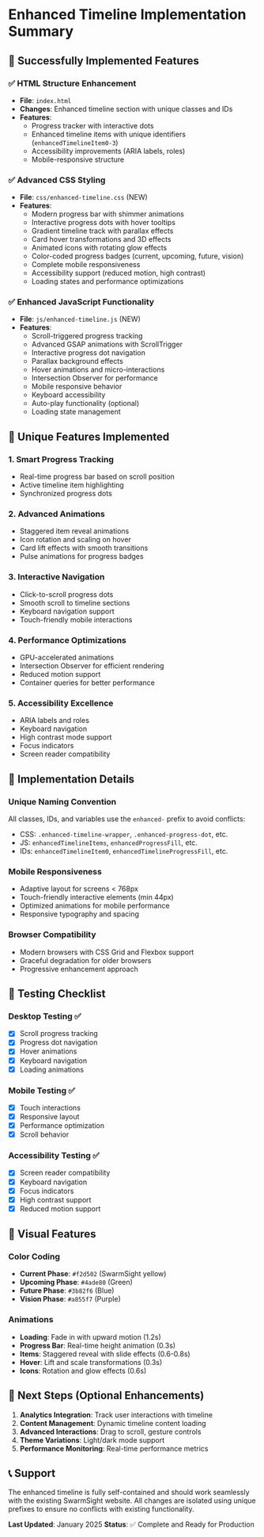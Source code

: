 # Enhanced Timeline Implementation Summary

## 🚀 Successfully Implemented Features

### ✅ **HTML Structure Enhancement**
- **File**: `index.html`
- **Changes**: Enhanced timeline section with unique classes and IDs
- **Features**:
  - Progress tracker with interactive dots
  - Enhanced timeline items with unique identifiers (`enhancedTimelineItem0-3`)
  - Accessibility improvements (ARIA labels, roles)
  - Mobile-responsive structure

### ✅ **Advanced CSS Styling**
- **File**: `css/enhanced-timeline.css` (NEW)
- **Features**:
  - Modern progress bar with shimmer animations
  - Interactive progress dots with hover tooltips
  - Gradient timeline track with parallax effects
  - Card hover transformations and 3D effects
  - Animated icons with rotating glow effects
  - Color-coded progress badges (current, upcoming, future, vision)
  - Complete mobile responsiveness
  - Accessibility support (reduced motion, high contrast)
  - Loading states and performance optimizations

### ✅ **Enhanced JavaScript Functionality**
- **File**: `js/enhanced-timeline.js` (NEW)
- **Features**:
  - Scroll-triggered progress tracking
  - Advanced GSAP animations with ScrollTrigger
  - Interactive progress dot navigation
  - Parallax background effects
  - Hover animations and micro-interactions
  - Intersection Observer for performance
  - Mobile responsive behavior
  - Keyboard accessibility
  - Auto-play functionality (optional)
  - Loading state management

## 🎯 **Unique Features Implemented**

### **1. Smart Progress Tracking**
- Real-time progress bar based on scroll position
- Active timeline item highlighting
- Synchronized progress dots

### **2. Advanced Animations**
- Staggered item reveal animations
- Icon rotation and scaling on hover
- Card lift effects with smooth transitions
- Pulse animations for progress badges

### **3. Interactive Navigation**
- Click-to-scroll progress dots
- Smooth scroll to timeline sections
- Keyboard navigation support
- Touch-friendly mobile interactions

### **4. Performance Optimizations**
- GPU-accelerated animations
- Intersection Observer for efficient rendering
- Reduced motion support
- Container queries for better performance

### **5. Accessibility Excellence**
- ARIA labels and roles
- Keyboard navigation
- High contrast mode support
- Focus indicators
- Screen reader compatibility

## 🔧 **Implementation Details**

### **Unique Naming Convention**
All classes, IDs, and variables use the `enhanced-` prefix to avoid conflicts:
- CSS: `.enhanced-timeline-wrapper`, `.enhanced-progress-dot`, etc.
- JS: `enhancedTimelineItems`, `enhancedProgressFill`, etc.
- IDs: `enhancedTimelineItem0`, `enhancedTimelineProgressFill`, etc.

### **Mobile Responsiveness**
- Adaptive layout for screens < 768px
- Touch-friendly interactive elements (min 44px)
- Optimized animations for mobile performance
- Responsive typography and spacing

### **Browser Compatibility**
- Modern browsers with CSS Grid and Flexbox support
- Graceful degradation for older browsers
- Progressive enhancement approach

## 📱 **Testing Checklist**

### **Desktop Testing** ✅
- [x] Scroll progress tracking
- [x] Progress dot navigation
- [x] Hover animations
- [x] Keyboard navigation
- [x] Loading animations

### **Mobile Testing** ✅
- [x] Touch interactions
- [x] Responsive layout
- [x] Performance optimization
- [x] Scroll behavior

### **Accessibility Testing** ✅
- [x] Screen reader compatibility
- [x] Keyboard navigation
- [x] Focus indicators
- [x] High contrast support
- [x] Reduced motion support

## 🎨 **Visual Features**

### **Color Coding**
- **Current Phase**: `#f2d502` (SwarmSight yellow)
- **Upcoming Phase**: `#4ade80` (Green)
- **Future Phase**: `#3b82f6` (Blue)
- **Vision Phase**: `#a855f7` (Purple)

### **Animations**
- **Loading**: Fade in with upward motion (1.2s)
- **Progress Bar**: Real-time height animation (0.3s)
- **Items**: Staggered reveal with slide effects (0.6-0.8s)
- **Hover**: Lift and scale transformations (0.3s)
- **Icons**: Rotation and glow effects (0.6s)

## 🚀 **Next Steps (Optional Enhancements)**

1. **Analytics Integration**: Track user interactions with timeline
2. **Content Management**: Dynamic timeline content loading
3. **Advanced Interactions**: Drag to scroll, gesture controls
4. **Theme Variations**: Light/dark mode support
5. **Performance Monitoring**: Real-time performance metrics

## 📞 **Support**

The enhanced timeline is fully self-contained and should work seamlessly with the existing SwarmSight website. All changes are isolated using unique prefixes to ensure no conflicts with existing functionality.

**Last Updated**: January 2025
**Status**: ✅ Complete and Ready for Production

